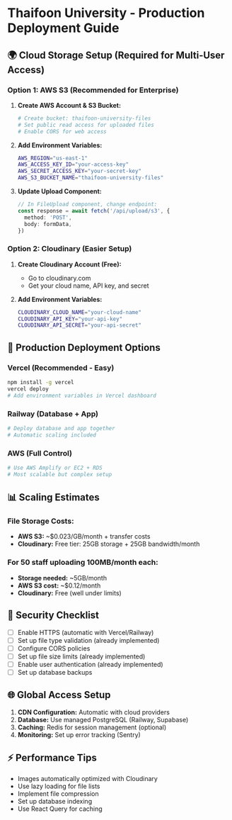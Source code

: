 # Thaifoon University - Production Deployment Guide

## 🌍 Cloud Storage Setup (Required for Multi-User Access)

### Option 1: AWS S3 (Recommended for Enterprise)

1. **Create AWS Account & S3 Bucket:**
   ```bash
   # Create bucket: thaifoon-university-files
   # Set public read access for uploaded files
   # Enable CORS for web access
   ```

2. **Add Environment Variables:**
   ```bash
   AWS_REGION="us-east-1"
   AWS_ACCESS_KEY_ID="your-access-key"
   AWS_SECRET_ACCESS_KEY="your-secret-key"
   AWS_S3_BUCKET_NAME="thaifoon-university-files"
   ```

3. **Update Upload Component:**
   ```typescript
   // In FileUpload component, change endpoint:
   const response = await fetch('/api/upload/s3', {
     method: 'POST',
     body: formData,
   })
   ```

### Option 2: Cloudinary (Easier Setup)

1. **Create Cloudinary Account (Free):**
   - Go to cloudinary.com
   - Get your cloud name, API key, and secret

2. **Add Environment Variables:**
   ```bash
   CLOUDINARY_CLOUD_NAME="your-cloud-name"
   CLOUDINARY_API_KEY="your-api-key"
   CLOUDINARY_API_SECRET="your-api-secret"
   ```

## 🚀 Production Deployment Options

### Vercel (Recommended - Easy)
```bash
npm install -g vercel
vercel deploy
# Add environment variables in Vercel dashboard
```

### Railway (Database + App)
```bash
# Deploy database and app together
# Automatic scaling included
```

### AWS (Full Control)
```bash
# Use AWS Amplify or EC2 + RDS
# Most scalable but complex setup
```

## 📊 Scaling Estimates

### File Storage Costs:
- **AWS S3:** ~$0.023/GB/month + transfer costs
- **Cloudinary:** Free tier: 25GB storage + 25GB bandwidth/month

### For 50 staff uploading 100MB/month each:
- **Storage needed:** ~5GB/month
- **AWS S3 cost:** ~$0.12/month
- **Cloudinary:** Free (well under limits)

## 🔐 Security Checklist

- [ ] Enable HTTPS (automatic with Vercel/Railway)
- [ ] Set up file type validation (already implemented)
- [ ] Configure CORS policies
- [ ] Set up file size limits (already implemented)
- [ ] Enable user authentication (already implemented)
- [ ] Set up database backups

## 🌐 Global Access Setup

1. **CDN Configuration:** Automatic with cloud providers
2. **Database:** Use managed PostgreSQL (Railway, Supabase)
3. **Caching:** Redis for session management (optional)
4. **Monitoring:** Set up error tracking (Sentry)

## ⚡ Performance Tips

- Images automatically optimized with Cloudinary
- Use lazy loading for file lists
- Implement file compression
- Set up database indexing
- Use React Query for caching